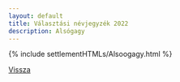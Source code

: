 ```yaml
---
layout: default
title: Választási névjegyzék 2022
description: Alsógagy
---
```


{% include settlementHTMLs/Alsoogagy.html %}

[Vissza](./)